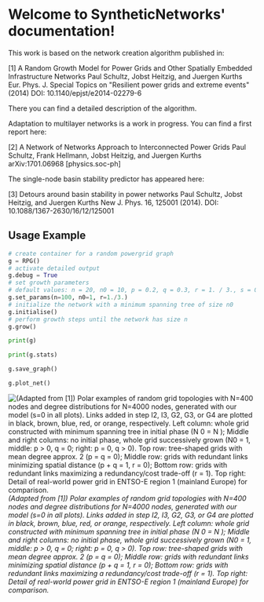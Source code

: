 Welcome to SyntheticNetworks' documentation!
============================================

This work is based on the network creation algorithm published in:

[1] A Random Growth Model for Power Grids and Other Spatially Embedded Infrastructure Networks
Paul Schultz, Jobst Heitzig, and Juergen Kurths
Eur. Phys. J. Special Topics on "Resilient power grids and extreme events" (2014)
DOI: 10.1140/epjst/e2014-02279-6

There you can find a detailed description of the algorithm.

Adaptation to multilayer networks is a work in progress. You can 
find a first report here:

[2] A Network of Networks Approach to Interconnected Power Grids
Paul Schultz, Frank Hellmann, Jobst Heitzig, and Juergen Kurths
arXiv:1701.06968 [physics.soc-ph]

The single-node basin stability predictor has appeared here:

[3] Detours around basin stability in power networks
Paul Schultz, Jobst Heitzig, and Juergen Kurths
New J. Phys. 16, 125001 (2014).
DOI: 10.1088/1367-2630/16/12/125001

## Usage Example

```python
# create container for a random powergrid graph
g = RPG()
# activate detailed output
g.debug = True 
# set growth parameters
# default values: n = 20, n0 = 10, p = 0.2, q = 0.3, r = 1. / 3., s = 0.1
g.set_params(n=100, n0=1, r=1./3.) 
# initialize the network with a minimum spanning tree of size n0
g.initialise() 
# perform growth steps until the network has size n
g.grow() 

print(g)

print(g.stats)

g.save_graph()

g.plot_net()
```

![(Adapted from [1]) Polar examples of random grid topologies with N=400 nodes
and degree distributions for N=4000 nodes, generated with our model (s=0 in all plots).
Links added in step I2, I3, G2, G3, or G4 are plotted in black, brown, blue, red,
or orange, respectively. Left column: whole grid constructed with minimum spanning tree in
initial phase (N 0 = N ); Middle and right columns: no initial phase, whole grid successively
grown (N0 = 1, middle: p > 0, q = 0; right: p = 0, q > 0). Top row: tree-shaped grids
with mean degree approx. 2 (p = q = 0); Middle row: grids with redundant links minimizing
spatial distance (p + q = 1, r = 0); Bottom row: grids with redundant links maximizing a
redundancy/cost trade-off (r = 1). Top right: Detail of real-world power grid in ENTSO-E
region 1 (mainland Europe) for comparison.](net_exp.png)
*(Adapted from [1]) Polar examples of random grid topologies with N=400 nodes
and degree distributions for N=4000 nodes, generated with our model (s=0 in all plots).
Links added in step I2, I3, G2, G3, or G4 are plotted in black, brown, blue, red,
or orange, respectively. Left column: whole grid constructed with minimum spanning tree in
initial phase (N 0 = N ); Middle and right columns: no initial phase, whole grid successively
grown (N0 = 1, middle: p > 0, q = 0; right: p = 0, q > 0). Top row: tree-shaped grids
with mean degree approx. 2 (p = q = 0); Middle row: grids with redundant links minimizing
spatial distance (p + q = 1, r = 0); Bottom row: grids with redundant links maximizing a
redundancy/cost trade-off (r = 1). Top right: Detail of real-world power grid in ENTSO-E
region 1 (mainland Europe) for comparison.*


